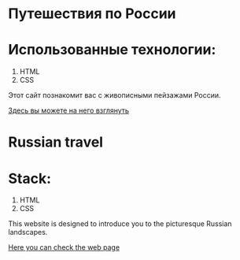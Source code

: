 # Путешествия по России

# Использованные технологии:

1. HTML
2. CSS

Этот сайт познакомит вас с живописными пейзажами России.

[Здесь вы можете на него взглянуть](https://morrisseyyy.github.io/russian-travel/)


# Russian travel

# Stack:

1. HTML
2. CSS

This website is designed to introduce you to the picturesque Russian landscapes.

[Here you can check the web page](https://morrisseyyy.github.io/russian-travel/)
